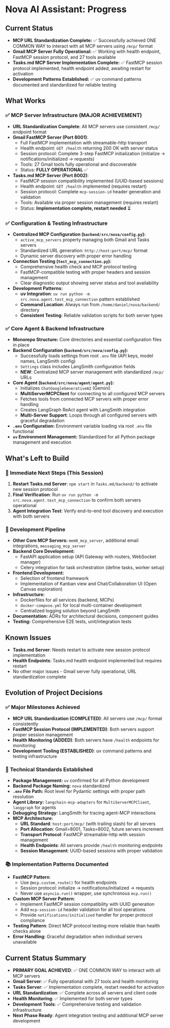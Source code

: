 # Nova AI Assistant: Progress

## Current Status
- **MCP URL Standardization Complete:** ✅ Successfully achieved ONE COMMON WAY to interact with all MCP servers using `/mcp/` format
- **Gmail MCP Server Fully Operational:** ✅ Working with health endpoint, FastMCP session protocol, and 27 tools available
- **Tasks.md MCP Server Implementation Complete:** ✅ FastMCP session protocol implemented, health endpoint added, awaiting restart for activation
- **Development Patterns Established:** ✅ uv command patterns documented and standardized for reliable testing

## What Works

### ✅ **MCP Server Infrastructure (MAJOR ACHIEVEMENT)**
- **URL Standardization Complete**: All MCP servers use consistent `/mcp/` endpoint format
- **Gmail FastMCP Server (Port 8001)**: 
  - Full FastMCP implementation with streamable-http transport
  - Health endpoint: `GET /health` returning 200 OK with server status
  - Session protocol: Complete 3-step FastMCP initialization (initialize → notifications/initialized → requests)  
  - Tools: 27 Gmail tools fully operational and discoverable
  - Status: **FULLY OPERATIONAL** ✅
- **Tasks.md MCP Server (Port 8002)**:
  - FastMCP session compatibility implemented (UUID-based sessions)
  - Health endpoint: `GET /health` implemented (requires restart)
  - Session protocol: Complete `mcp-session-id` header generation and validation
  - Tools: Available via proper session management (requires restart)
  - Status: **Implementation complete, restart needed** ⏳

### ✅ **Configuration & Testing Infrastructure**
- **Centralized MCP Configuration (`backend/src/nova/config.py`):**
  - `active_mcp_servers` property managing both Gmail and Tasks servers
  - Standardized URL generation: `http://host:port/mcp/` format
  - Dynamic server discovery with proper error handling
- **Connection Testing (`test_mcp_connection.py`):**
  - Comprehensive health check and MCP protocol testing
  - FastMCP-compatible testing with proper headers and session management
  - Clear diagnostic output showing server status and tool availability
- **Development Patterns:**
  - **uv Integration**: `uv run python -m src.nova.agent.test_mcp_connection` pattern established
  - **Command Location**: Always run from `/home/daniel/nova/backend/` directory
  - **Consistent Testing**: Reliable validation scripts for both server types

### ✅ **Core Agent & Backend Infrastructure**  
- **Monorepo Structure:** Core directories and essential configuration files in place
- **Backend Configuration (`backend/src/nova/config.py`):**
    - Successfully loads settings from root `.env` file (API keys, model names, LangSmith config)
    - `Settings` class includes LangSmith configuration fields
    - **NEW**: Centralized MCP server management with standardized `/mcp/` URLs
- **Core Agent (`backend/src/nova/agent/agent.py`):**
    - Initializes `ChatGoogleGenerativeAI` (Gemini)
    - **MultiServerMCPClient** for connecting to all configured MCP servers
    - Fetches tools from connected MCP servers with proper error handling
    - Creates LangGraph ReAct agent with LangSmith integration
    - **Multi-Server Support**: Loops through all configured servers with graceful degradation
- **`.env` Configuration:** Environment variable loading via root `.env` file functional
- **`uv` Environment Management:** Standardized for all Python package management and execution

## What's Left to Build

### 🎯 **Immediate Next Steps (This Session)**
1. **Restart Tasks.md Server**: `npm start` in `Tasks.md/backend/` to activate new session protocol
2. **Final Verification**: Run `uv run python -m src.nova.agent.test_mcp_connection` to confirm both servers operational
3. **Agent Integration Test**: Verify end-to-end tool discovery and execution with both servers

### 🚀 **Development Pipeline** 
- **Other Core MCP Servers:** `mem0_mcp_server`, additional email integrations, `messaging_mcp_server`
- **Backend Core Development:**
    - FastAPI application setup (API Gateway with routers, WebSocket manager)
    - Celery integration for task orchestration (define tasks, worker setup)
- **Frontend Development:**
    - Selection of frontend framework
    - Implementation of Kanban view and Chat/Collaboration UI (Open Canvas exploration)
- **Infrastructure:**
    - Dockerfiles for all services (backend, MCPs)
    - `docker-compose.yml` for local multi-container development
    - Centralized logging solution beyond LangSmith
- **Documentation:** ADRs for architectural decisions, component guides
- **Testing:** Comprehensive E2E tests, unit/integration tests

## Known Issues
- **Tasks.md Server**: Needs restart to activate new session protocol implementation
- **Health Endpoints**: Tasks.md health endpoint implemented but requires restart
- No other major issues - Gmail server fully operational, URL standardization complete

## Evolution of Project Decisions

### ✅ **Major Milestones Achieved**
- **MCP URL Standardization (COMPLETED)**: All servers use `/mcp/` format consistently
- **FastMCP Session Protocol (IMPLEMENTED)**: Both servers support proper session management
- **Health Monitoring (ADDED)**: Both servers have `/health` endpoints for monitoring
- **Development Tooling (ESTABLISHED)**: uv command patterns and testing infrastructure

### 🎯 **Technical Standards Established**
- **Package Management:** `uv` confirmed for all Python development
- **Backend Package Naming:** `nova` standardized
- **`.env` File Path:** Root level for Pydantic settings with proper path resolution
- **Agent Library:** `langchain-mcp-adapters` for `MultiServerMCPClient`, `langgraph` for agents
- **Debugging Strategy:** LangSmith for tracing agent-MCP interactions
- **MCP Architecture:**
  - **URL Standard**: `host:port/mcp/` (with trailing slash) for all servers
  - **Port Allocation**: Gmail=8001, Tasks=8002, future servers increment
  - **Transport Protocol**: FastMCP streamable-http with session management
  - **Health Endpoints**: All servers provide `/health` monitoring endpoints
  - **Session Management**: UUID-based sessions with proper validation

### 📚 **Implementation Patterns Documented**
- **FastMCP Pattern**: 
  - Use `@mcp.custom_route()` for health endpoints
  - Session protocol: initialize → notifications/initialized → requests  
  - Never use `asyncio.run()` wrapper, use synchronous `mcp.run()`
- **Custom MCP Server Pattern**:
  - Implement FastMCP session compatibility with UUID generation
  - Add `mcp-session-id` header validation for all tool operations
  - Provide `notifications/initialized` handler for proper protocol compliance
- **Testing Pattern**: Direct MCP protocol testing more reliable than health checks alone
- **Error Handling**: Graceful degradation when individual servers unavailable

## Current Status Summary
- **PRIMARY GOAL ACHIEVED**: ✅ ONE COMMON WAY to interact with all MCP servers
- **Gmail Server**: ✅ Fully operational with 27 tools and health monitoring
- **Tasks Server**: ✅ Implementation complete, restart needed for activation  
- **URL Standardization**: ✅ Complete across all servers and client code
- **Health Monitoring**: ✅ Implemented for both server types
- **Development Tools**: ✅ Comprehensive testing and validation infrastructure
- **Next Phase Ready**: Agent integration testing and additional MCP server development 
